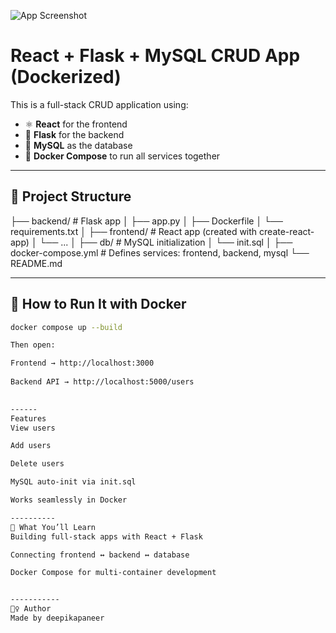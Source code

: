 ![App Screenshot](screenshot1.png,screenshot2.png)

# React + Flask + MySQL CRUD App (Dockerized)

This is a full-stack CRUD application using:

- ⚛️ **React** for the frontend  
- 🐍 **Flask** for the backend  
- 🐬 **MySQL** as the database  
- 🐳 **Docker Compose** to run all services together

---

## 📂 Project Structure
├── backend/ # Flask app
│ ├── app.py
│ ├── Dockerfile
│ └── requirements.txt
│
├── frontend/ # React app (created with create-react-app)
│ └── ...
│
├── db/ # MySQL initialization
│ └── init.sql
│
├── docker-compose.yml # Defines services: frontend, backend, mysql
└── README.md


---

## 🚀 How to Run It with Docker

```bash
docker compose up --build

Then open:

Frontend → http://localhost:3000
 
Backend API → http://localhost:5000/users
 

------
Features
View users

Add users

Delete users

MySQL auto-init via init.sql

Works seamlessly in Docker

----------
🧠 What You’ll Learn
Building full-stack apps with React + Flask

Connecting frontend ↔ backend ↔ database

Docker Compose for multi-container development


-----------
🙋‍♀️ Author
Made by deepikapaneer
